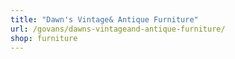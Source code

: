 ```yaml
---
title: "Dawn's Vintage& Antique Furniture"
url: /govans/dawns-vintageand-antique-furniture/
shop: furniture
---
```

